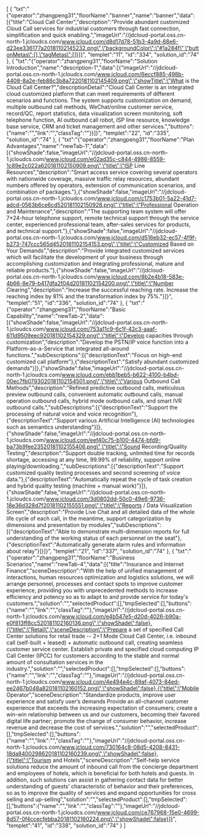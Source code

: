 [
	{
		"txt":"{\"operator\":\"zhangpeng31\",\"floorName\":\"banner\",\"name\":\"banner\",\"data\":[{\"title\":\"Cloud Call Center\",\"description\":\"Provide abundant customized Cloud Call services for industrial customers through fast connection, simplification and quick enabling.\",\"imageUrl\":\"//jdcloud-portal.oss.cn-north-1.jcloudcs.com/www.jcloud.com/d8d17d78-51b3-4a9d-88e6-d23ee336177a20181102145232.png\",\"backgroundColor\":\"#1a284f\",\"buttonMetas\":[],\"tagMetas\":[]}]}",
		"templet":"11",
		"id":"334",
		"solution_id":"74"
	},
	{
		"txt":"{\"operator\":\"zhangpeng31\",\"floorName\":\"Solution Introduction\",\"name\":\"description-1\",\"data\":[{\"imageUrl\":\"//jdcloud-portal.oss.cn-north-1.jcloudcs.com/www.jcloud.com/6eccf885-498b-4408-8a2e-feb88c3b8a7220181102145409.png\",\"showTitle\":\"What is the Cloud Call Center?\",\"descriptionDetail\":\"Cloud Call Center is an integrated cloud customized platform that can meet requirements of different scenarios and functions. The system supports customization on demand, multiple outbound call methods, WeChat/online customer service, record/QC, report statistics, data visualization screen monitoring, soft telephone function, AI outbound call robot, ISP line resource, knowledge base service, CRM and ticket management and other services.\",\"buttons\":{\"name\":\"\",\"link\":\"\",\"classTag\":\"\"}}]}",
		"templet":"22",
		"id":"335",
		"solution_id":"74"
	},
	{
		"txt":"{\"operator\":\"zhangpeng31\",\"floorName\":\"Plan Advantages\",\"name\":\"newTab-1\",\"data\":[{\"showShade\":false,\"imageUrl\":\"//jdcloud-portal.oss.cn-north-1.jcloudcs.com/www.jcloud.com/e02ad35c-c844-4986-8559-1c89e2c022a620181102150909.png\",\"title\":\"ISP Line Resources\",\"description\":\"Smart access service covering several operators with nationwide coverage, massive traffic relay resources, abundant numbers offered by operators, extension of communication scenarios, and combination of packages.\"},{\"showShade\":false,\"imageUrl\":\"//jdcloud-portal.oss.cn-north-1.jcloudcs.com/www.jcloud.com/c1753b01-5a22-41d7-adcd-0563b6ce6cd520181102150928.png\",\"title\":\"Professional Operation and Maintenance\",\"description\":\"The supporting team system will offer 7*24-hour telephone support, remote technical support through the service center, experienced professional team, after-sales services for products, and technical support.\"},{\"showShade\":false,\"imageUrl\":\"//jdcloud-portal.oss.cn-north-1.jcloudcs.com/www.jcloud.com/d516eb32-ec57-4f9f-b273-747ccc565d4520181102154153.png\",\"title\":\"Customized Based on Your Demands\",\"description\":\"Provide integrated customized services which will facilitate the development of your business through accomplishing customization and integrating professional, mature and reliable products.\"},{\"showShade\":false,\"imageUrl\":\"//jdcloud-portal.oss.cn-north-1.jcloudcs.com/www.jcloud.com/8b2e4b18-583e-4b66-8e79-b417dfa2f04d20181102154200.png\",\"title\":\"Number Clearing\",\"description\":\"Increase the successful reaching rate. Increase the reaching index by 81% and the transformation index by 75%.\"}]}",
		"templet":"51",
		"id":"336",
		"solution_id":"74"
	},
	{
		"txt":"{\"operator\":\"zhangpeng31\",\"floorName\":\"Basic Capability\",\"name\":\"newTab-2\",\"data\":[{\"showShade\":false,\"imageUrl\":\"//jdcloud-portal.oss.cn-north-1.jcloudcs.com/www.jcloud.com/753a11c9-6c1f-42c3-aaaf-611d9509eec920181102154329.png\",\"title\":\"Develop capacities through customization\",\"description\":\"Develop the PSTN/IP voice function into a Platform-as-a-Service that integrated all-around functions.\",\"subDescriptions\":[{\"descriptionText\":\"Focus on high-end customized call platform\"},{\"descriptionText\":\"Satisfy abundant customized demands\"}]},{\"showShade\":false,\"imageUrl\":\"//jdcloud-portal.oss.cn-north-1.jcloudcs.com/www.jcloud.com/ebb1beb5-b622-4100-b4bd-00ec7fb0793020181102154501.png\",\"title\":\"Various Outbound Call Methods\",\"description\":\"Refined predictive outbound calls, meticulous preview outbound calls, convenient automatic outbound calls, manual operation outbound calls, hybrid mode outbound calls, and smart IVR outbound calls.\",\"subDescriptions\":[{\"descriptionText\":\"Support the processing of natural voice and voice recognition\"},{\"descriptionText\":\"Support various Artificial Intelligence (AI) technologies such as semantics understanding\"}]},{\"showShade\":false,\"imageUrl\":\"//jdcloud-portal.oss.cn-north-1.jcloudcs.com/www.jcloud.com/eef40c75-b100-4474-bfd9-ba73b9fee23520181102155406.png\",\"title\":\"Sound Recording/Quality Testing\",\"description\":\"Support double tracking, unlimited time for records shortage, accessing at any time, 99.99% of reliability, support online playing/downloading.\",\"subDescriptions\":[{\"descriptionText\":\"Support customized quality testing processes and second screening of voice data.\"},{\"descriptionText\":\"Automatically repeat the cycle of task creation and hybrid quality testing (machine + manual work)\"}]},{\"showShade\":false,\"imageUrl\":\"//jdcloud-portal.oss.cn-north-1.jcloudcs.com/www.jcloud.com/3d0802dd-50c0-49e6-9736-18e36d328d7f20181102155551.png\",\"title\":\"Reports / Data Visualization Screen\",\"description\":\"Provide Live Chat and all detailed data of the whole life cycle of each call, in the meantime, support categorization by dimensions and presentation by modules\",\"subDescriptions\":[{\"descriptionText\":\"Able to demonstrate multi-dimension reports for full understanding of the working status of each personnel on the seat\"},{\"descriptionText\":\"Automatically generate alarm rules and information about relay\"}]}]}",
		"templet":"21",
		"id":"337",
		"solution_id":"74"
	},
	{
		"txt":"{\"operator\":\"zhangpeng31\",\"floorName\":\"Business Scenarios\",\"name\":\"newTab-4\",\"data\":[{\"title\":\"Insurance and Internet Finance\",\"sceneDescription\":\"With the help of unified management of interactions, human resources optimization and logistics solutions, we will arrange personnel, processes and contact spots to improve customer experience, providing you with unprecedented methods to increase efficiency and potency so as to adapt to and provide service for today's customers.\",\"solution\":\"\",\"selectedProduct\":[],\"tmpSelected\":[],\"buttons\":{\"name\":\"\",\"link\":\"\",\"classTag\":\"\"},\"imageUrl\":\"//jdcloud-portal.oss.cn-north-1.jcloudcs.com/www.jcloud.com/e4b547e5-d20d-4026-b90a-e0f813ff8cc520181102160136.png\",\"showShade\":false},{\"title\":\"Retail\",\"sceneDescription\":\"Prepare a set of specified Call Center solutions for retail trade -- 2+1 Mode Cloud Call Center, i.e. inbound call (self-built + leased) + automatic outbound call, creating seamless customer service center. Establish private and specified cloud computing IP Call Center (IPCC) for customers according to the stable and normal amount of consultation services in the industry.\",\"solution\":\"\",\"selectedProduct\":[],\"tmpSelected\":[],\"buttons\":{\"name\":\"\",\"link\":\"\",\"classTag\":\"\"},\"imageUrl\":\"//jdcloud-portal.oss.cn-north-1.jcloudcs.com/www.jcloud.com/4e494e4c-89af-4073-84ed-ee2467b048a820181102160152.png\",\"showShade\":false},{\"title\":\"Mobile Operator\",\"sceneDescription\":\"Standardize products, improve user experience and satisfy user’s demands Provide an all-channel customer experience that exceeds the increasing expectation of consumers; create a win-win relationship between us and our customers, becoming their favored digital life partner; promote the change of consumer behavior, increase revenue and decrease the cost of services.\",\"solution\":\"\",\"selectedProduct\":[],\"tmpSelected\":[],\"buttons\":{\"name\":\"\",\"link\":\"\",\"classTag\":\"\"},\"imageUrl\":\"//jdcloud-portal.oss.cn-north-1.jcloudcs.com/www.jcloud.com/730164c8-08d5-4208-8431-18da8400298620181102160239.png\",\"showShade\":false},{\"title\":\"Tourism and Hotels\",\"sceneDescription\":\"Self-help service solutions reduce the amount of inbound call from the concierge department and employees of hotels, which is beneficial for both hotels and guests. In addition, such solutions can assist in gathering contact data for better understanding of guests’ characteristic of behavior and their preferences, so as to improve the quality of services and expand opportunities for cross selling and up-selling\",\"solution\":\"\",\"selectedProduct\":[],\"tmpSelected\":[],\"buttons\":{\"name\":\"\",\"link\":\"\",\"classTag\":\"\"},\"imageUrl\":\"//jdcloud-portal.oss.cn-north-1.jcloudcs.com/www.jcloud.com/ce767968-15e0-4699-8d57-0f4ccecfebba20181102160224.png\",\"showShade\":false}]}",
		"templet":"41",
		"id":"338",
		"solution_id":"74"
	}
]